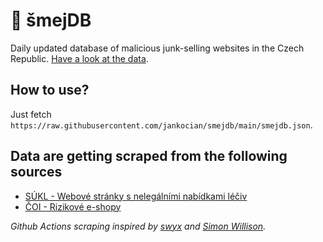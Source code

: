 # :poop: šmejDB
Daily updated database of malicious junk-selling websites in the Czech Republic. [Have a look at the data](https://flatgithub.com/jankocian/smejdb/?filename=smejdb.json).

## How to use?
Just fetch `https://raw.githubusercontent.com/jankocian/smejdb/main/smejdb.json`.

## Data are getting scraped from the following sources
- [SÚKL - Webové stránky s nelegálními nabídkami léčiv](https://www.sukl.cz/leciva/webove-stranky-s-nelegalnimi-nabidkami-leciv)
- [ČOI - Rizikové e-shopy](https://www.coi.cz/pro-spotrebitele/rizikove-e-shopy/)

*Github Actions scraping inspired by [swyx](https://www.swyx.io/github-scraping) and [Simon Willison](https://simonwillison.net/2020/Oct/9/git-scraping/).*